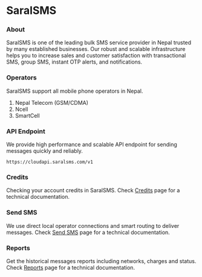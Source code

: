 # SaralSMS

### About
SaralSMS is one of the leading bulk SMS service provider in Nepal trusted by many established businesses. Our robust and scalable infrastructure helps you to increase sales and customer satisfaction with transactional SMS, group SMS, instant OTP alerts, and notifications.

### Operators
SaralSMS support all mobile phone operators in Nepal.
1. Nepal Telecom (GSM/CDMA)
1. Ncell
1. SmartCell

### API Endpoint
We provide high performance and scalable API endpoint for sending messages quickly and reliably.
```text
https://cloudapi.saralsms.com/v1
```

### Credits
Checking your account credits in SaralSMS.
Check [Credits] page for a technical documentation.

### Send SMS
We use direct local operator connections and smart routing to deliver messages.
Check [Send SMS] page for a technical documentation.

### Reports
Get the historical messages reports including networks, charges and status.
Check [Reports] page for a technical documentation.

[Credits]: /public/credit.md
[Send SMS]: /public/send.md
[Reports]: /public/report.md
